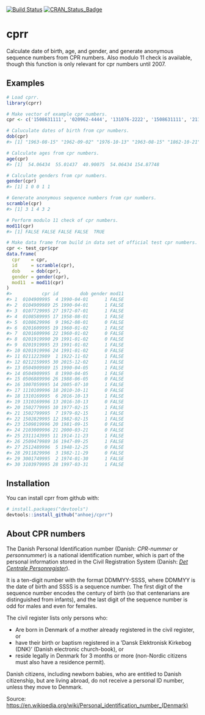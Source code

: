 
<!-- README.md is generated from README.Rmd. Please edit that file -->
[![Build Status](https://travis-ci.org/anhoej/cprr.svg?branch=master)](https://travis-ci.org/anhoej/cprr) [![CRAN\_Status\_Badge](http://www.r-pkg.org/badges/version/cprr)](https://cran.r-project.org/package=cprr)

cprr
====

Calculate date of birth, age, and gender, and generate anonymous sequence numbers from CPR numbers. Also modulo 11 check is available, though this function is only relevant for cpr numbers until 2007.

Examples
--------

``` r
# Load cprr.
library(cprr)

# Make vector of example cpr numbers.
cpr <- c('1508631111', '020962-4444', '131076-2222', '1508631111', '2110625629')

# Caluculate dates of birth from cpr numbers.
dob(cpr)
#> [1] "1963-08-15" "1962-09-02" "1976-10-13" "1963-08-15" "1862-10-21"

# Calculate ages from cpr numbers.
age(cpr)
#> [1]  54.06434  55.01437  40.90075  54.06434 154.87748

# Calculate genders from cpr numbers.
gender(cpr)
#> [1] 1 0 0 1 1

# Generate anonymous sequence numbers from cpr numbers.
scramble(cpr)
#> [1] 3 1 4 3 2

# Perform modulo 11 check of cpr numbers.
mod11(cpr)
#> [1] FALSE FALSE FALSE FALSE  TRUE

# Make data frame from build in data set of official test cpr numbers.
cpr <- test_cpr$cpr
data.frame(
  cpr    = cpr,
  id     = scramble(cpr),
  dob    = dob(cpr),
  gender = gender(cpr),
  mod11  = mod11(cpr)
)
#>           cpr id        dob gender mod11
#> 1  0104909995  4 1990-04-01      1 FALSE
#> 2  0104909989 25 1990-04-01      1 FALSE
#> 3  0107729995 27 1972-07-01      1 FALSE
#> 4  0108589995 17 1958-08-01      1 FALSE
#> 5  0108629996  9 1962-08-01      0 FALSE
#> 6  0201609995 19 1960-01-02      1 FALSE
#> 7  0201609996 22 1960-01-02      0 FALSE
#> 8  0201919990 29 1991-01-02      0 FALSE
#> 9  0201919995 23 1991-01-02      1 FALSE
#> 10 0201919996 24 1991-01-02      0 FALSE
#> 11 0211223989  1 1922-11-02      1 FALSE
#> 12 0212159995 30 2015-12-02      1 FALSE
#> 13 0504909989 15 1990-04-05      1 FALSE
#> 14 0504909995  8 1990-04-05      1 FALSE
#> 15 0506889996 26 1988-06-05      0 FALSE
#> 16 1007059995 14 2005-07-10      1 FALSE
#> 17 1110109996 18 2010-10-11      0 FALSE
#> 18 1310169995  6 2016-10-13      1 FALSE
#> 19 1310169996 13 2016-10-13      0 FALSE
#> 20 1502779995 10 1977-02-15      1 FALSE
#> 21 1502799995  7 1979-02-15      1 FALSE
#> 22 1502829995 12 1982-02-15      1 FALSE
#> 23 1509819996 20 1981-09-15      0 FALSE
#> 24 2103009996 21 2000-03-21      0 FALSE
#> 25 2311143995 11 1914-11-23      1 FALSE
#> 26 2509479989 16 1947-09-25      1 FALSE
#> 27 2512489996  5 1948-12-25      0 FALSE
#> 28 2911829996  3 1982-11-29      0 FALSE
#> 29 3001749995  2 1974-01-30      1 FALSE
#> 30 3103979995 28 1997-03-31      1 FALSE
```

Installation
------------

You can install cprr from github with:

``` r
# install.packages("devtools")
devtools::install_github("anhoej/cprr")
```

About CPR numbers
-----------------

The Danish Personal Identification number (Danish: *CPR-nummer* or *personnummer*) is a national identification number, which is part of the personal information stored in the Civil Registration System (Danish: *[Det Centrale Personregister](https://www.cpr.dk/)*).

It is a ten-digit number with the format DDMMYY-SSSS, where DDMMYY is the date of birth and SSSS is a sequence number. The first digit of the sequence number encodes the century of birth (so that centenarians are distinguished from infants), and the last digit of the sequence number is odd for males and even for females.

The civil register lists only persons who:

-   Are born in Denmark of a mother already registered in the civil register, or
-   have their birth or baptism registered in a ’Dansk Elektronisk Kirkebog (DNK)’ (Danish electronic church-book), or
-   reside legally in Denmark for 3 months or more (non-Nordic citizens must also have a residence permit).

Danish citizens, including newborn babies, who are entitled to Danish citizenship, but are living abroad, do not receive a personal ID number, unless they move to Denmark.

Source: <https://en.wikipedia.org/wiki/Personal_identification_number_(Denmark)>
